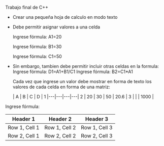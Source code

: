 Trabajo final de C++

* Crear una pequeña hoja de calculo en modo texto
* Debe permitir asignar valores a una celda

  Ingrese fórmula: A1=20
  
  Ingrese fórmula: B1=30
  
  Ingrese fórmula: C1=50

* Sin embargo, tambien debe permitir incluir otras celdas en la formula:
  Ingrese fórmula:  D1=A1+B1/C1
  Ingrese fórmula:  B2=C1*A1

  Cada vez que ingrese un valor debe mostrar en forma de texto los valores de cada celda en forma de una matriz:

   | A | B | C | D |
1  |---|---|---|---|
2  | 20 | 30 | 50 | 20.6 |
3  |    |    | 1000 |
  
Ingrese fórmula: 

| Header 1 | Header 2 | Header 3 |
|---|---|---|
| Row 1, Cell 1 | Row 1, Cell 2 | Row 1, Cell 3 |
| Row 2, Cell 1 | Row 2, Cell 2 | Row 2, Cell 3 |

